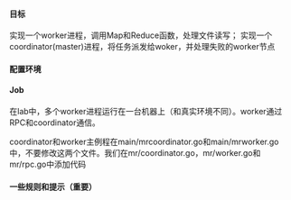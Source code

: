 #### 目标

实现一个worker进程，调用Map和Reduce函数，处理文件读写；
实现一个coordinator(master)进程，将任务派发给woker，并处理失败的worker节点

#### 配置环境

#### Job

在lab中，多个worker进程运行在一台机器上（和真实环境不同）。worker通过RPC和coordinator通信。

coordinator和worker主例程在main/mrcoordinator.go和main/mrworker.go中，不要修改这两个文件。我们在mr/coordinator.go，mr/worker.go和mr/rpc.go中添加代码

#### 一些规则和提示（重要）